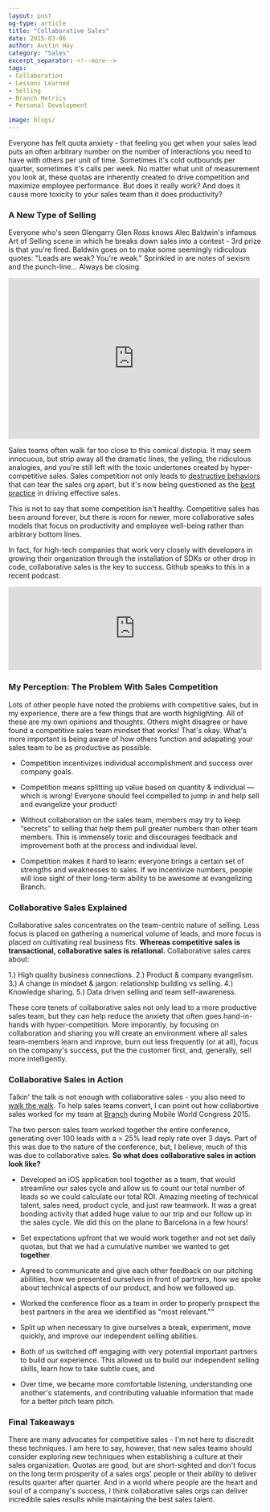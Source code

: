 ```yaml
---
layout: post
og-type: article
title: "Collaborative Sales"
date: 2015-03-06
author: Austin Hay
category: "Sales"
excerpt_separator: <!--more-->
tags:
- Collaboration
- Lessons Learned
- Selling
- Branch Metrics
- Personal Development

image: blogs/
---
```


Everyone has felt quota anxiety - that feeling you get when your sales lead puts an often arbitrary number on the number of interactions you need to have with others per unit of time. Sometimes it's cold outbounds per quarter, sometimes it's calls per week. No matter what unit of measurement you look at, these quotas are inherently created to drive competition and maximize employee performance. But does it really work? And does it cause more toxicity to your sales team than it does productivity?

### A New Type of Selling ###

Everyone who's seen Glengarry Glen Ross knows Alec Baldwin's infamous Art of Selling scene in which he breaks down sales into a contest - 3rd prize is that you're fired. Baldwin goes on to make some seemingly ridiculous quotes: "Leads are weak? You're weak." Sprinkled in are notes of sexism and the punch-line... Always be closing.

<div class="imageleft">
<iframe width="500px" height="320px" src="https://www.youtube.com/embed/zCf46yHIzSo" frameborder="0" allowfullscreen></iframe>
</div>

Sales teams often walk far too close to this comical distopia. It may seem innocuous, but strip away all the dramatic lines, the yelling, the ridiculous analogies, and you're still left with the toxic undertones created by hyper-competitive sales. Sales competition not only leads to [destructive behaviors](http://www.tlnt.com/2012/01/10/10-destructive-behaviors-that-can-bring-down-a-team%E2%80%99s-success/) that can tear the sales org apart, but it's now being questioned as the [best practice](http://enterprise-gamification.com/index.php?option=com_content&view=article&id=197:9-reasons-why-competition-is-bad-for-sales&catid=10&Itemid=16&lang=en) in driving effective sales.

This is not to say that some competition isn't healthy. Competitive sales has been around forever, but there is room for newer, more collaborative sales models that focus on productivity and employee well-being rather than arbitrary bottom lines.

In fact, for high-tech companies that work very closely with developers in growing their organization through the installation of SDKs or other drop in code, collaborative sales is the key to success. Github speaks to this in a recent podcast:

<iframe width="100%" height="166" scrolling="no" frameborder="no" src="https://w.soundcloud.com/player/?url=https%3A//api.soundcloud.com/tracks/194421673&amp;color=ff5500&amp;auto_play=false&amp;hide_related=false&amp;show_comments=true&amp;show_user=true&amp;show_reposts=false"></iframe>

### My Perception: The Problem With Sales Competition ###

Lots of other people have noted the problems with competitive sales, but in my experience, there are a few things that are worth highlighting. All of these are my own opinions and thoughts. Others might disagree or have found a competitive sales team mindset that works! That's okay. What's more important is being aware of how others function and adapating your sales team to be as productive as possible.

* Competition incentivizes individual accomplishment and success over company goals.

* Competition means splitting up value based on quantity &amp; individual — which is wrong! Everyone should feel compelled to jump in and help sell and evangelize your product!

* Without collaboration on the sales team, members may try to keep “secrets” to selling that help them pull greater numbers than other team members. This is immensely toxic and discourages feedback and improvement both at the process and individual level.

* Competition makes it hard to learn: everyone brings a certain set of strengths and weaknesses to sales. If we incentivize numbers, people will lose sight of their long-term ability to be awesome at evangelizing Branch. 

### Collaborative Sales Explained ###

Collaborative sales concentrates on the team-centric nature of selling. Less focus is placed on gathering a numerical volume of leads, and more focus is placed on cultivating real business fits. <b>Whereas competitive sales is transactional, collaborative sales is relational.</b> Collaborative sales cares about: 

1.) High quality business connections.
2.) Product &amp; company evangelism.
3.) A change in mindset &amp; jargon: relationship building vs selling.
4.) Knowledge sharing.
5.) Data driven selling and team self-awareness.

These core tenets of collaborative sales not only lead to a more productive sales team, but they can help reduce the anxiety that often goes hand-in-hands with hyper-competition. More imporantly, by focusing on collaboration and sharing you will create an environment where all sales team-members learn and improve, burn out less frequently (or at all), focus on the company's success, put the the customer first, and, generally, sell more intelligently. 

### Collaborative Sales in Action ###

Talkin' the talk is not enough with collaborative sales - you also need to [walk the walk](https://www.youtube.com/watch?v=qIOFs2onNE0). To help sales teams convert, I can point out how collabortive sales worked for my team at [Branch](https://branch.io) during Mobile World Congress 2015. 

The two person sales team worked together the entire conference, generating over 100 leads with a > 25% lead reply rate over 3 days. Part of this was due to the nature of the conference, but, I believe, much of this was due to collaborative sales. <b>So what does collaborative sales in action look like?</b>

* Developed an iOS application tool together as a team, that would streamline our sales cycle and allow us to count our total number of leads so we could calculate our total ROI. Amazing meeting of technical talent, sales need, product cycle, and just raw teamwork. It was a great bonding activity that added huge value to our trip and our follow up in the sales cycle. We did this on the plane to Barcelona in a few hours!

* Set expectations upfront that we would work together and not set daily quotas, but that we had a cumulative number we wanted to get <b>together</b>.

* Agreed to communicate and give each other feedback on our pitching abilities, how we presented ourselves in front of partners, how we spoke about technical aspects of our product, and how we followed up.

* Worked the conference floor as a team in order to properly prospect the best partners in the area we identified as "most relevant.""

* Split up when necessary to give ourselves a break, experiment, move quickly, and improve our independent selling abilities. 

* Both of us switched off engaging with very potential important partners to build our experience. This allowed us to build our independent selling skills, learn how to take subtle cues, and 

* Over time, we became more comfortable listening, understanding one another's statements, and contributing valuable information that made for a better pitch team pitch.

### Final Takeaways ###

There are many advocates for competitive sales - I'm not here to discredit these techniques. I am here to say, however, that new sales teams should consider exploring new techniques when establishing a culture at their sales organization. Quotas are good, but are short-sighted and don't focus on the long term prosperity of a sales orgs' people or their ability to deliver results quarter after quarter. And in a world where people are the heart and soul of a company's success, I think collaborative sales orgs can deliver incredible sales results while maintaining the best sales talent.

